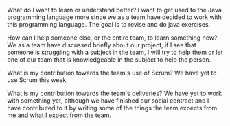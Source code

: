 What do I want to learn or understand better?
I want to get used to the Java programming language more since we as a team have decided to work with this programming language. The goal is to revise and do java exercises.

How can I help someone else, or the entire team, to learn something new?
We as a team have discussed briefly about our project, if I see that someone is struggling with a subject in the team, I will try to help them or let one of our team that is knowledgeable in the subject to help the person.

What is my contribution towards the team's use of Scrum?
We have yet to use Scrum this week.

What is my contribution towards the team's deliveries?
We have yet to work with something yet, although we have finished our social contract and I have contributed to it by writing some of the things the team expects from me and what I expect from the team.
